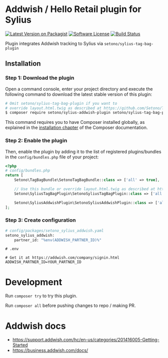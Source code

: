 # Addwish / Hello Retail plugin for Sylius

[![Latest Version on Packagist][ico-version]][link-packagist]
[![Software License][ico-license]](LICENSE)
[![Build Status][ico-travis]][link-travis]

Plugin integrates Addwish tracking to Sylius 
via `setono/sylius-tag-bag-plugin` 

## Installation

### Step 1: Download the plugin

Open a command console, enter your project directory and execute the following command to download the latest stable version of this plugin:

```bash
# Omit setono/sylius-tag-bag-plugin if you want to
# override layout.html.twig as described at https://github.com/Setono/TagBagBundle#usage
$ composer require setono/sylius-addwish-plugin setono/sylius-tag-bag-plugin
```

This command requires you to have Composer installed globally, as explained in the [installation chapter](https://getcomposer.org/doc/00-intro.md) of the Composer documentation.

### Step 2: Enable the plugin

Then, enable the plugin by adding it to the list of registered plugins/bundles
in the `config/bundles.php` file of your project:

```php
<?php
# config/bundles.php
return [
    Setono\TagBagBundle\SetonoTagBagBundle::class => ['all' => true],

    // Use this bundle or override layout.html.twig as described at https://github.com/Setono/TagBagBundle#usage
    Setono\SyliusTagBagPlugin\SetonoSyliusTagBagPlugin::class => ['all' => true],

    Setono\SyliusAddwishPlugin\SetonoSyliusAddwishPlugin::class => ['all' => true],
];
```

### Step 3: Create configuration 

```bash
# config/packages/setono_sylius_addwish.yaml
setono_sylius_addwish:
    partner_id: "%env(ADDWISH_PARTNER_ID)%"
```

```
# .env

# Get it at https://addwish.com/company/signin.html
ADDWISH_PARTNER_ID=YOUR_PARTNER_ID
```

# Development

Run `composer try` to try this plugin.

Run `composer all` before pushing changes to repo / making PR.

# Addwish docs

* https://support.addwish.com/hc/en-us/categories/201416005-Getting-Started
* https://business.addwish.com/docs/

[ico-version]: https://img.shields.io/packagist/v/setono/sylius-addwish-plugin.svg?style=flat-square
[ico-license]: https://img.shields.io/badge/license-MIT-brightgreen.svg?style=flat-square
[ico-travis]: https://travis-ci.com/Setono/SyliusAddwishPlugin.svg?branch=master

[link-packagist]: https://packagist.org/packages/setono/sylius-addwish-plugin
[link-travis]: https://travis-ci.com/Setono/SyliusAddwishPlugin
